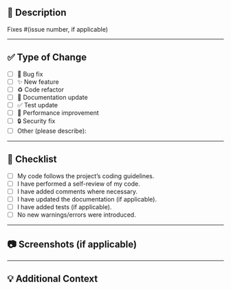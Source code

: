 <!-- Pull Request Template -->

## 📌 Description
<!-- Provide a clear and concise description of the changes made in this PR. -->

Fixes #(issue number, if applicable)

---

## ✅ Type of Change
<!-- Please check the relevant option(s). -->

- [ ] 🐛 Bug fix  
- [ ] ✨ New feature  
- [ ] ♻️ Code refactor  
- [ ] 📝 Documentation update  
- [ ] ✅ Test update  
- [ ] 🚀 Performance improvement  
- [ ] 🔒 Security fix  
- [ ] Other (please describe):

---

## 📝 Checklist
<!-- Before submitting, please ensure the following tasks are completed. -->

- [ ] My code follows the project’s coding guidelines.  
- [ ] I have performed a self-review of my code.  
- [ ] I have added comments where necessary.  
- [ ] I have updated the documentation (if applicable).  
- [ ] I have added tests (if applicable).  
- [ ] No new warnings/errors were introduced.  

---

## 📷 Screenshots (if applicable)
<!-- Add screenshots or GIFs to help reviewers understand your changes. -->

---

## 💡 Additional Context
<!-- Add any other relevant context about the PR here. -->

